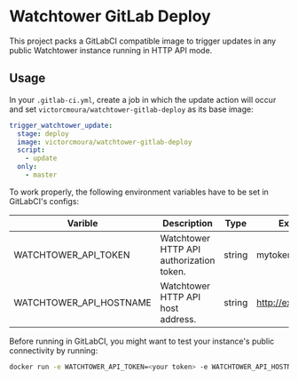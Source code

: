 # Watchtower GitLab Deploy

This project packs a GitLabCI compatible image to trigger updates in any public Watchtower instance running in HTTP API mode.

## Usage

In your `.gitlab-ci.yml`, create a job in which the update action will occur and set `victorcmoura/watchtower-gitlab-deploy` as its base image:

```yml
trigger_watchtower_update:
  stage: deploy
  image: victorcmoura/watchtower-gitlab-deploy
  script:
    - update
  only:
    - master
```

To work properly, the following environment variables have to be set in GitLabCI's configs:

| Varible | Description | Type | Example |
|---------|-------------|------|---------|
| WATCHTOWER_API_TOKEN | Watchtower HTTP API authorization token. | string | mytoken123 |
| WATCHTOWER_API_HOSTNAME | Watchtower HTTP API host address. | string | http://example.com |

Before running in GitLabCI, you might want to test your instance's public connectivity by running:

```sh
docker run -e WATCHTOWER_API_TOKEN=<your token> -e WATCHTOWER_API_HOSTNAME=<your hostname> victorcmoura/watchtower-gitlab-deploy update
```